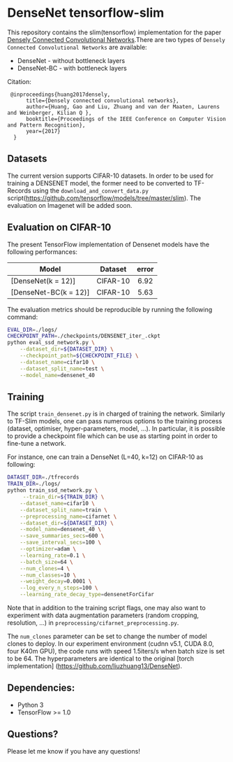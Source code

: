 # DenseNet tensorflow-slim
This repository contains the slim(tensorflow) implementation for the paper [Densely Connected Convolutional Networks](http://arxiv.org/abs/1608.06993).There are two types of `Densely Connected Convolutional Networks`  are available:

- DenseNet - without bottleneck layers
- DenseNet-BC - with bottleneck layers



Citation:

     @inproceedings{huang2017densely,
          title={Densely connected convolutional networks},
          author={Huang, Gao and Liu, Zhuang and van der Maaten, Laurens and Weinberger, Kilian Q },
          booktitle={Proceedings of the IEEE Conference on Computer Vision and Pattern Recognition},
          year={2017}
      }


## Datasets

The current version supports CIFAR-10 datasets. In order to be used for training a DENSENET model, the former need to be converted to TF-Records using the `download_and_convert_data.py` script(https://github.com/tensorflow/models/tree/master/slim).
The evaluation on Imagenet will be added soon.

## Evaluation on CIFAR-10

The present TensorFlow implementation of Densenet models have the following performances:

| Model | Dataset  | error |
|--------|:---------:|:------:|
| [DenseNet(k = 12)]| CIFAR-10 |  6.92 
| [DenseNet-BC(k = 12)] | CIFAR-10 | 5.63

The evaluation metrics should be reproducible by running the following command:
```bash
EVAL_DIR=./logs/
CHECKPOINT_PATH=./checkpoints/DENSENET_iter_.ckpt
python eval_ssd_network.py \
	--dataset_dir=${DATASET_DIR} \
	--checkpoint_path=${CHECKPOINT_FILE} \
	--dataset_name=cifar10 \
	--dataset_split_name=test \
	--model_name=densenet_40
```

## Training

The script `train_densenet.py` is in charged of training the network. Similarly to TF-Slim models, one can pass numerous options to the training process (dataset, optimiser, hyper-parameters, model, ...). In particular, it is possible to provide a checkpoint file which can be use as starting point in order to fine-tune a network.

For instance, one can train a DenseNet (L=40, k=12) on CIFAR-10  as following:
```bash
DATASET_DIR=./tfrecords
TRAIN_DIR=./logs/
python train_ssd_network.py \
     --train_dir=${TRAIN_DIR} \
    --dataset_name=cifar10 \
    --dataset_split_name=train \
    --preprocessing_name=cifarnet \
    --dataset_dir=${DATASET_DIR} \
    --model_name=densenet_40 \
    --save_summaries_secs=600 \
    --save_interval_secs=100 \
    --optimizer=adam \
    --learning_rate=0.1 \
    --batch_size=64 \
    --num_clones=4 \
    --num_classes=10 \
    --weight_decay=0.0001 \
    --log_every_n_steps=100 \
    --learning_rate_decay_type=densenetForCifar
```
Note that in addition to the training script flags, one may also want to experiment with data augmentation parameters (random cropping, resolution, ...) in `preprocessing/cifarnet_preprocessing.py`.

The `num_clones` parameter can be set to change the number of model clones to deploy.
In our experiment environment (cudnn v5.1, CUDA 8.0, four K40m GPU), the code runs with speed 1.5iters/s when batch size is set to be 64. The hyperparameters are identical to the original [torch implementation] (https://github.com/liuzhuang13/DenseNet).


## Dependencies:

+ Python 3
+ TensorFlow >= 1.0


## Questions?

Please let me know if you have any questions!
